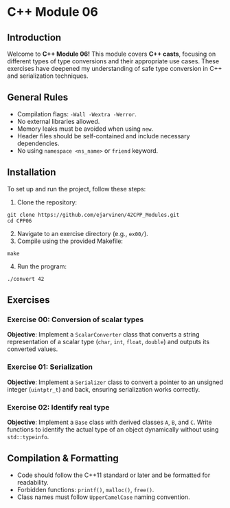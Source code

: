 # C++ Module 06
## Introduction
Welcome to **C++ Module 06!** This module covers **C++ casts**, focusing on different types of type conversions and their appropriate use cases. These exercises have deepened my understanding of safe type conversion in C++ and serialization techniques.

## General Rules
- Compilation flags: `-Wall -Wextra -Werror`.
- No external libraries allowed.
- Memory leaks must be avoided when using `new`.
- Header files should be self-contained and include necessary dependencies.
- No using `namespace <ns_name>` or `friend` keyword.

## Installation
To set up and run the project, follow these steps:
1. Clone the repository:
```
git clone https://github.com/ejarvinen/42CPP_Modules.git
cd CPP06
```
2. Navigate to an exercise directory (e.g., `ex00/`).
3. Compile using the provided Makefile:
```
make
```
4. Run the program:
```
./convert 42
```
## Exercises
### Exercise 00: Conversion of scalar types
**Objective**: Implement a `ScalarConverter` class that converts a string representation of a scalar type (`char`, `int`, `float`, `double`) and outputs its converted values.

### Exercise 01: Serialization
**Objective**: Implement a `Serializer` class to convert a pointer to an unsigned integer (`uintptr_t`) and back, ensuring serialization works correctly.

### Exercise 02: Identify real type
**Objective**: Implement a `Base` class with derived classes `A`, `B`, and `C`. Write functions to identify the actual type of an object dynamically without using `std::typeinfo`.

## Compilation & Formatting
- Code should follow the C++11 standard or later and be formatted for readability.
- Forbidden functions: `printf()`, `malloc()`, `free()`.
- Class names must follow `UpperCamelCase` naming convention.